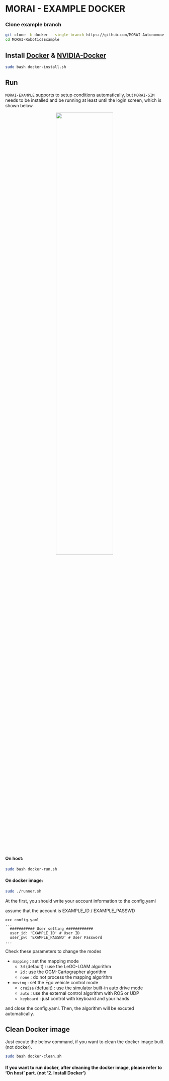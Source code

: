 # MORAI - EXAMPLE DOCKER
### Clone example branch 
```bash
git clone -b docker --single-branch https://github.com/MORAI-Autonomous/MORAI-RoboticsExample.git
cd MORAI-RoboticsExample
```

## Install [Docker](https://docs.docker.com/engine/install/ubuntu/) & [NVIDIA-Docker](https://docs.nvidia.com/datacenter/cloud-native/container-toolkit/install-guide.html#docker)

```bash
sudo bash docker-install.sh
```

## Run
`MORAI-EXAMPLE` supports to setup conditions automatically, but `MORAI-SIM` needs to be installed and be running at least until the login screen, which is shown below.

<p align="center"><img src = "https://user-images.githubusercontent.com/93243768/163738426-3b31375a-838e-4a1c-b97d-fc6993d67262.png" width="60%"></p>

#### On host:
```bash
sudo bash docker-run.sh
```

#### On docker image:
```bash
sudo ./runner.sh
```
At the first, you should write your account information to the config.yaml

assume that the account is EXAMPLE_ID / EXAMPLE_PASSWD
```
>>> config.yaml
...
  ########### User setting ############
  user_id: 'EXAMPLE_ID' # User ID
  user_pw: 'EXAMPLE_PASSWD' # User Password
...
```
Check these parameters to change the modes
- `mapping` : set the mapping mode
  - `3d` (default) : use the LeGO-LOAM algorithm
  - `2d` : use the OGM-Cartographer algorithm
  - `none` : do not process the mapping algorithm
- `moving` : set the Ego vehicle control mode
  - `cruise` (defualt) : use the simulator built-in auto drive mode
  - `auto` : use the external control algorithm with ROS or UDP
  - `keyboard` : just control with keyboard and your hands

and close the config.yaml. Then, the algorithm will be excuted automatically.

## Clean Docker image
Just excute the below command, if you want to clean the docker image built (not docker).  
```bash
sudo bash docker-clean.sh
```
#### If you want to run docker, after cleaning the docker image, please refer to ‘On host’ part. (not ‘2. Install Docker’)
